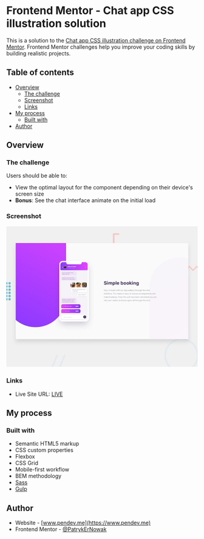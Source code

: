 # Frontend Mentor - Chat app CSS illustration solution

This is a solution to the [Chat app CSS illustration challenge on Frontend Mentor](https://www.frontendmentor.io/challenges/chat-app-css-illustration-O5auMkFqY). Frontend Mentor challenges help you improve your coding skills by building realistic projects.

## Table of contents

- [Overview](#overview)
  - [The challenge](#the-challenge)
  - [Screenshot](#screenshot)
  - [Links](#links)
- [My process](#my-process)
  - [Built with](#built-with)
- [Author](#author)

## Overview

### The challenge

Users should be able to:

- View the optimal layout for the component depending on their device's screen size
- **Bonus**: See the chat interface animate on the initial load

### Screenshot

![](../../../Main%20page/img/Photos%20of%20Challenges/03%20Intermediate/chat-app.jpg)

### Links

- Live Site URL: [LIVE](https://patrykernowak.github.io/Frontend-Mentor-Challenges/Challenges/03%20Intermediate/chat-app-css-illustration/dist/)

## My process

### Built with

- Semantic HTML5 markup
- CSS custom properties
- Flexbox
- CSS Grid
- Mobile-first workflow
- BEM methodology
- [Sass](https://sass-lang.com)
- [Gulp](https://gulpjs.com)

## Author

- Website - [www.pendev.me](https://www.pendev.me)
- Frontend Mentor - [@PatrykErNowak](https://https://www.frontendmentor.io/profile/PatrykErNowak)
